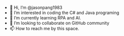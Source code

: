 - 👋 Hi, I’m @jasonpang1983
- 👀 I’m interested in coding the C# and Java programing 
- 🌱 I’m currently learning RPA and AI.
- 💞️ I’m looking to collaborate on  GitHub community
- 📫 How to reach me by this space.

<!---
jasonpang1983/jasonpang1983 is a ✨ special ✨ repository because its `README.md` (this file) appears on your GitHub profile.
You can click the Preview link to take a look at your changes.
--->

